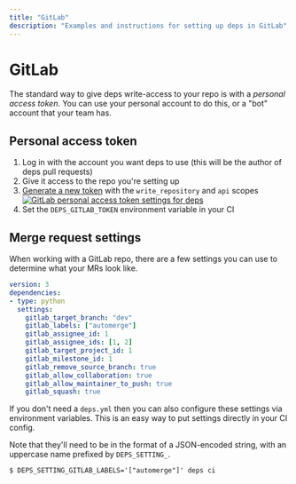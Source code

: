```yaml
---
title: "GitLab"
description: "Examples and instructions for setting up deps in GitLab"
---
```


# GitLab

The standard way to give deps write-access to your repo is with a *personal access token*.
You can use your personal account to do this, or a "bot" account that your team has.

## Personal access token

1. Log in with the account you want deps to use (this will be the author of deps pull requests)
1. Give it access to the repo you're setting up
1. [Generate a new token](https://gitlab.com/profile/personal_access_tokens) with the `write_repository` and `api` scopes
    [![GitLab personal access token settings for deps](/assets/img/screenshots/gitlab-personal-access-token.png)](/assets/img/screenshots/gitlab-personal-access-token.png)
1. Set the `DEPS_GITLAB_TOKEN` environment variable in your CI

## Merge request settings

When working with a GitLab repo,
there are a few settings you can use to determine what your MRs look like.

```yaml
version: 3
dependencies:
- type: python
  settings:
    gitlab_target_branch: "dev"
    gitlab_labels: ["automerge"]
    gitlab_assignee_id: 1
    gitlab_assignee_ids: [1, 2]
    gitlab_target_project_id: 1
    gitlab_milestone_id: 1
    gitlab_remove_source_branch: true
    gitlab_allow_collaboration: true
    gitlab_allow_maintainer_to_push: true
    gitlab_squash: true
```

If you don't need a `deps.yml` then you can also configure these settings via environment variables.
This is an easy way to put settings directly in your CI config.

Note that they'll need to be in the format of a JSON-encoded string,
with an uppercase name prefixed by `DEPS_SETTING_`.

```console
$ DEPS_SETTING_GITLAB_LABELS='["automerge"]' deps ci
```
